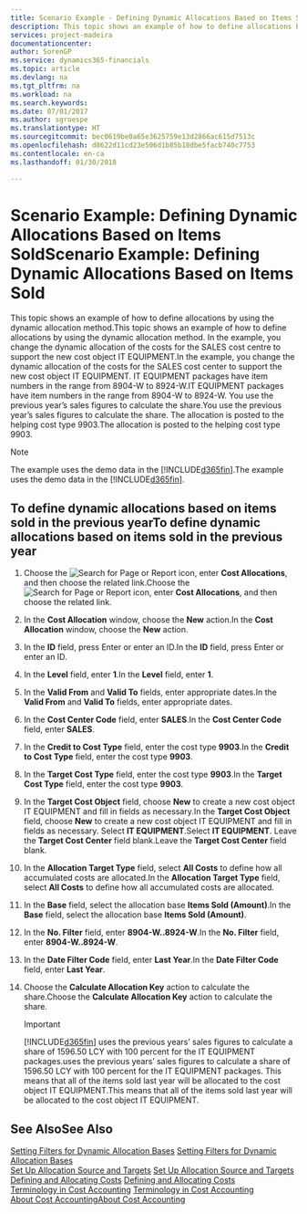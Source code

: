 ```yaml
---
title: Scenario Example - Defining Dynamic Allocations Based on Items Sold | Microsoft Docs
description: This topic shows an example of how to define allocations by using the dynamic allocation method.
services: project-madeira
documentationcenter: 
author: SorenGP
ms.service: dynamics365-financials
ms.topic: article
ms.devlang: na
ms.tgt_pltfrm: na
ms.workload: na
ms.search.keywords: 
ms.date: 07/01/2017
ms.author: sgroespe
ms.translationtype: HT
ms.sourcegitcommit: bec0619be0a65e3625759e13d2866ac615d7513c
ms.openlocfilehash: d8622d11cd23e506d1b85b18dbe5facb740c7753
ms.contentlocale: en-ca
ms.lasthandoff: 01/30/2018

---
```

# <a name="scenario-example-defining-dynamic-allocations-based-on-items-sold"></a><span data-ttu-id="e3b1d-103">Scenario Example: Defining Dynamic Allocations Based on Items Sold</span><span class="sxs-lookup"><span data-stu-id="e3b1d-103">Scenario Example: Defining Dynamic Allocations Based on Items Sold</span></span>
<span data-ttu-id="e3b1d-104">This topic shows an example of how to define allocations by using the dynamic allocation method.</span><span class="sxs-lookup"><span data-stu-id="e3b1d-104">This topic shows an example of how to define allocations by using the dynamic allocation method.</span></span> <span data-ttu-id="e3b1d-105">In the example, you change the dynamic allocation of the costs for the SALES cost centre to support the new cost object IT EQUIPMENT.</span><span class="sxs-lookup"><span data-stu-id="e3b1d-105">In the example, you change the dynamic allocation of the costs for the SALES cost center to support the new cost object IT EQUIPMENT.</span></span> <span data-ttu-id="e3b1d-106">IT EQUIPMENT packages have item numbers in the range from 8904-W to 8924-W.</span><span class="sxs-lookup"><span data-stu-id="e3b1d-106">IT EQUIPMENT packages have item numbers in the range from 8904-W to 8924-W.</span></span> <span data-ttu-id="e3b1d-107">You use the previous year’s sales figures to calculate the share.</span><span class="sxs-lookup"><span data-stu-id="e3b1d-107">You use the previous year’s sales figures to calculate the share.</span></span> <span data-ttu-id="e3b1d-108">The allocation is posted to the helping cost type 9903.</span><span class="sxs-lookup"><span data-stu-id="e3b1d-108">The allocation is posted to the helping cost type 9903.</span></span>  

> [!NOTE]  
>  <span data-ttu-id="e3b1d-109">The example uses the demo data in the [!INCLUDE[d365fin](includes/d365fin_md.md)].</span><span class="sxs-lookup"><span data-stu-id="e3b1d-109">The example uses the demo data in the [!INCLUDE[d365fin](includes/d365fin_md.md)].</span></span>  

## <a name="to-define-dynamic-allocations-based-on-items-sold-in-the-previous-year"></a><span data-ttu-id="e3b1d-110">To define dynamic allocations based on items sold in the previous year</span><span class="sxs-lookup"><span data-stu-id="e3b1d-110">To define dynamic allocations based on items sold in the previous year</span></span>  

1.  <span data-ttu-id="e3b1d-111">Choose the ![Search for Page or Report](media/ui-search/search_small.png "Search for Page or Report icon") icon, enter **Cost Allocations**, and then choose the related link.</span><span class="sxs-lookup"><span data-stu-id="e3b1d-111">Choose the ![Search for Page or Report](media/ui-search/search_small.png "Search for Page or Report icon") icon, enter **Cost Allocations**, and then choose the related link.</span></span>  
2.  <span data-ttu-id="e3b1d-112">In the **Cost Allocation** window, choose the **New** action.</span><span class="sxs-lookup"><span data-stu-id="e3b1d-112">In the **Cost Allocation** window, choose the **New** action.</span></span>  
3.  <span data-ttu-id="e3b1d-113">In the **ID** field, press Enter or enter an ID.</span><span class="sxs-lookup"><span data-stu-id="e3b1d-113">In the **ID** field, press Enter or enter an ID.</span></span>  
4.  <span data-ttu-id="e3b1d-114">In the **Level** field, enter **1**.</span><span class="sxs-lookup"><span data-stu-id="e3b1d-114">In the **Level** field, enter **1**.</span></span>  
5.  <span data-ttu-id="e3b1d-115">In the **Valid From** and **Valid To** fields, enter appropriate dates.</span><span class="sxs-lookup"><span data-stu-id="e3b1d-115">In the **Valid From** and **Valid To** fields, enter appropriate dates.</span></span>  
6.  <span data-ttu-id="e3b1d-116">In the **Cost Center Code** field, enter **SALES**.</span><span class="sxs-lookup"><span data-stu-id="e3b1d-116">In the **Cost Center Code** field, enter **SALES**.</span></span>  
7.  <span data-ttu-id="e3b1d-117">In the **Credit to Cost Type** field, enter the cost type **9903**.</span><span class="sxs-lookup"><span data-stu-id="e3b1d-117">In the **Credit to Cost Type** field, enter the cost type **9903**.</span></span>  
8.  <span data-ttu-id="e3b1d-118">In the **Target Cost Type** field, enter the cost type **9903**.</span><span class="sxs-lookup"><span data-stu-id="e3b1d-118">In the **Target Cost Type** field, enter the cost type **9903**.</span></span>  
9. <span data-ttu-id="e3b1d-119">In the **Target Cost Object** field, choose **New** to create a new cost object IT EQUIPMENT and fill in fields as necessary.</span><span class="sxs-lookup"><span data-stu-id="e3b1d-119">In the **Target Cost Object** field, choose **New** to create a new cost object IT EQUIPMENT and fill in fields as necessary.</span></span> <span data-ttu-id="e3b1d-120">Select **IT EQUIPMENT**.</span><span class="sxs-lookup"><span data-stu-id="e3b1d-120">Select **IT EQUIPMENT**.</span></span> <span data-ttu-id="e3b1d-121">Leave the **Target Cost Center** field blank.</span><span class="sxs-lookup"><span data-stu-id="e3b1d-121">Leave the **Target Cost Center** field blank.</span></span>  
10. <span data-ttu-id="e3b1d-122">In the **Allocation Target Type** field, select **All Costs** to define how all accumulated costs are allocated.</span><span class="sxs-lookup"><span data-stu-id="e3b1d-122">In the **Allocation Target Type** field, select **All Costs** to define how all accumulated costs are allocated.</span></span>  
11. <span data-ttu-id="e3b1d-123">In the **Base** field, select the allocation base **Items Sold (Amount)**.</span><span class="sxs-lookup"><span data-stu-id="e3b1d-123">In the **Base** field, select the allocation base **Items Sold (Amount)**.</span></span>  
12. <span data-ttu-id="e3b1d-124">In the **No. Filter** field, enter **8904-W..8924-W**.</span><span class="sxs-lookup"><span data-stu-id="e3b1d-124">In the **No. Filter** field, enter **8904-W..8924-W**.</span></span>  
13. <span data-ttu-id="e3b1d-125">In the **Date Filter Code** field, enter **Last Year**.</span><span class="sxs-lookup"><span data-stu-id="e3b1d-125">In the **Date Filter Code** field, enter **Last Year**.</span></span>  
14. <span data-ttu-id="e3b1d-126">Choose the **Calculate Allocation Key** action to calculate the share.</span><span class="sxs-lookup"><span data-stu-id="e3b1d-126">Choose the **Calculate Allocation Key** action to calculate the share.</span></span>  

    > [!IMPORTANT]  
    >  [!INCLUDE[d365fin](includes/d365fin_md.md)] <span data-ttu-id="e3b1d-127"> uses the previous years’ sales figures to calculate a share of 1596.50 LCY with 100 percent for the IT EQUIPMENT packages.</span><span class="sxs-lookup"><span data-stu-id="e3b1d-127">uses the previous years’ sales figures to calculate a share of 1596.50 LCY with 100 percent for the IT EQUIPMENT packages.</span></span> <span data-ttu-id="e3b1d-128">This means that all of the items sold last year will be allocated to the cost object IT EQUIPMENT.</span><span class="sxs-lookup"><span data-stu-id="e3b1d-128">This means that all of the items sold last year will be allocated to the cost object IT EQUIPMENT.</span></span>  

## <a name="see-also"></a><span data-ttu-id="e3b1d-129">See Also</span><span class="sxs-lookup"><span data-stu-id="e3b1d-129">See Also</span></span>  
 <span data-ttu-id="e3b1d-130">[Setting Filters for Dynamic Allocation Bases](finance-setting-filters-for-dynamic-allocation-bases.md) </span><span class="sxs-lookup"><span data-stu-id="e3b1d-130">[Setting Filters for Dynamic Allocation Bases](finance-setting-filters-for-dynamic-allocation-bases.md) </span></span>  
 <span data-ttu-id="e3b1d-131">[Set Up Allocation Source and Targets](finance-how-to-set-up-allocation-source-and-targets.md) </span><span class="sxs-lookup"><span data-stu-id="e3b1d-131">[Set Up Allocation Source and Targets](finance-how-to-set-up-allocation-source-and-targets.md) </span></span>  
 <span data-ttu-id="e3b1d-132">[Defining and Allocating Costs](finance-define-and-allocate-costs.md) </span><span class="sxs-lookup"><span data-stu-id="e3b1d-132">[Defining and Allocating Costs](finance-define-and-allocate-costs.md) </span></span>  
 <span data-ttu-id="e3b1d-133">[Terminology in Cost Accounting](finance-terminology-in-cost-accounting.md) </span><span class="sxs-lookup"><span data-stu-id="e3b1d-133">[Terminology in Cost Accounting](finance-terminology-in-cost-accounting.md) </span></span>  
 [<span data-ttu-id="e3b1d-134">About Cost Accounting</span><span class="sxs-lookup"><span data-stu-id="e3b1d-134">About Cost Accounting</span></span>](finance-about-cost-accounting.md)

